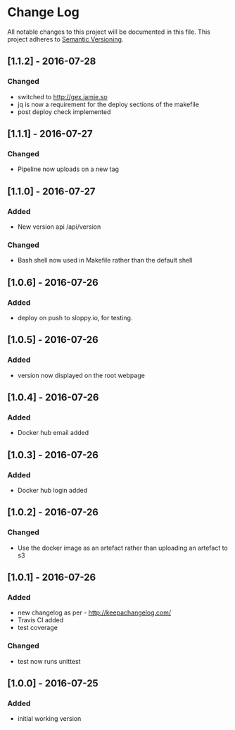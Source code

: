 # Change Log
All notable changes to this project will be documented in this file.
This project adheres to [Semantic Versioning](http://semver.org/).

## [1.1.2] - 2016-07-28
### Changed
- switched to http://gex.jamie.so
- jq is now a requirement for the deploy sections of the makefile
- post deploy check implemented

## [1.1.1] - 2016-07-27
### Changed
- Pipeline now uploads on a new tag

## [1.1.0] - 2016-07-27
### Added
- New version api /api/version
### Changed
- Bash shell now used in Makefile rather than the default shell

## [1.0.6] - 2016-07-26
### Added
- deploy on push to sloppy.io, for testing.

## [1.0.5] - 2016-07-26
### Added
- version now displayed on the root webpage

## [1.0.4] - 2016-07-26
### Added
- Docker hub email added

## [1.0.3] - 2016-07-26
### Added
- Docker hub login added

## [1.0.2] - 2016-07-26
### Changed
- Use the docker image as an artefact rather than uploading an artefact to s3

## [1.0.1] - 2016-07-26
### Added
- new changelog as per - http://keepachangelog.com/
- Travis CI added
- test coverage

### Changed
- test now runs unittest

## [1.0.0] - 2016-07-25
### Added
- initial working version
